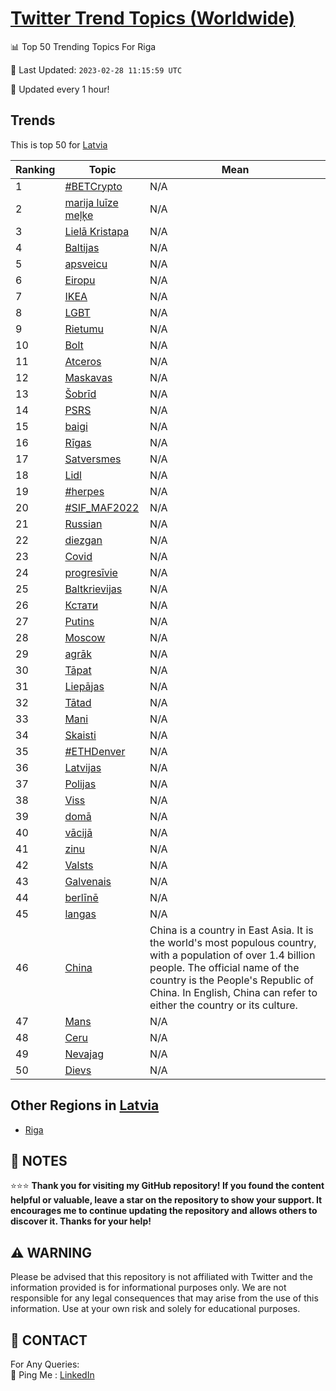 [Twitter Trend Topics (Worldwide)](https://github.com/ErcinDedeoglu/Twitter-Trend-Topics)
==========


📊 Top 50 Trending Topics For Riga

📆 Last Updated: `2023-02-28 11:15:59 UTC`

🔧 Updated every 1 hour!


## Trends

This is top 50 for [Latvia](</Latvia>)

| Ranking | Topic | Mean |
| ------- | ------------ | ------------ |
| 1 | [#BETCrypto](http://twitter.com/search?q=%23BETCrypto) | N/A |
| 2 | [marija luīze meļķe](http://twitter.com/search?q=marija+lu%c4%abze+me%c4%bc%c4%b7e) | N/A |
| 3 | [Lielā Kristapa](http://twitter.com/search?q=Liel%c4%81+Kristapa) | N/A |
| 4 | [Baltijas](http://twitter.com/search?q=Baltijas) | N/A |
| 5 | [apsveicu](http://twitter.com/search?q=apsveicu) | N/A |
| 6 | [Eiropu](http://twitter.com/search?q=Eiropu) | N/A |
| 7 | [IKEA](http://twitter.com/search?q=IKEA) | N/A |
| 8 | [LGBT](http://twitter.com/search?q=LGBT) | N/A |
| 9 | [Rietumu](http://twitter.com/search?q=Rietumu) | N/A |
| 10 | [Bolt](http://twitter.com/search?q=Bolt) | N/A |
| 11 | [Atceros](http://twitter.com/search?q=Atceros) | N/A |
| 12 | [Maskavas](http://twitter.com/search?q=Maskavas) | N/A |
| 13 | [Šobrīd](http://twitter.com/search?q=%c5%a0obr%c4%abd) | N/A |
| 14 | [PSRS](http://twitter.com/search?q=PSRS) | N/A |
| 15 | [baigi](http://twitter.com/search?q=baigi) | N/A |
| 16 | [Rīgas](http://twitter.com/search?q=R%c4%abgas) | N/A |
| 17 | [Satversmes](http://twitter.com/search?q=Satversmes) | N/A |
| 18 | [Lidl](http://twitter.com/search?q=Lidl) | N/A |
| 19 | [#herpes](http://twitter.com/search?q=%23herpes) | N/A |
| 20 | [#SIF_MAF2022](http://twitter.com/search?q=%23SIF_MAF2022) | N/A |
| 21 | [Russian](http://twitter.com/search?q=Russian) | N/A |
| 22 | [diezgan](http://twitter.com/search?q=diezgan) | N/A |
| 23 | [Covid](http://twitter.com/search?q=Covid) | N/A |
| 24 | [progresīvie](http://twitter.com/search?q=progres%c4%abvie) | N/A |
| 25 | [Baltkrievijas](http://twitter.com/search?q=Baltkrievijas) | N/A |
| 26 | [Кстати](http://twitter.com/search?q=%d0%9a%d1%81%d1%82%d0%b0%d1%82%d0%b8) | N/A |
| 27 | [Putins](http://twitter.com/search?q=Putins) | N/A |
| 28 | [Moscow](http://twitter.com/search?q=Moscow) | N/A |
| 29 | [agrāk](http://twitter.com/search?q=agr%c4%81k) | N/A |
| 30 | [Tāpat](http://twitter.com/search?q=T%c4%81pat) | N/A |
| 31 | [Liepājas](http://twitter.com/search?q=Liep%c4%81jas) | N/A |
| 32 | [Tātad](http://twitter.com/search?q=T%c4%81tad) | N/A |
| 33 | [Mani](http://twitter.com/search?q=Mani) | N/A |
| 34 | [Skaisti](http://twitter.com/search?q=Skaisti) | N/A |
| 35 | [#ETHDenver](http://twitter.com/search?q=%23ETHDenver) | N/A |
| 36 | [Latvijas](http://twitter.com/search?q=Latvijas) | N/A |
| 37 | [Polijas](http://twitter.com/search?q=Polijas) | N/A |
| 38 | [Viss](http://twitter.com/search?q=Viss) | N/A |
| 39 | [domā](http://twitter.com/search?q=dom%c4%81) | N/A |
| 40 | [vācijā](http://twitter.com/search?q=v%c4%81cij%c4%81) | N/A |
| 41 | [zinu](http://twitter.com/search?q=zinu) | N/A |
| 42 | [Valsts](http://twitter.com/search?q=Valsts) | N/A |
| 43 | [Galvenais](http://twitter.com/search?q=Galvenais) | N/A |
| 44 | [berlīnē](http://twitter.com/search?q=berl%c4%abn%c4%93) | N/A |
| 45 | [langas](http://twitter.com/search?q=langas) | N/A |
| 46 | [China](http://twitter.com/search?q=China) | China is a country in East Asia. It is the world's most populous country, with a population of over 1.4 billion people. The official name of the country is the People's Republic of China. In English, China can refer to either the country or its culture. |
| 47 | [Mans](http://twitter.com/search?q=Mans) | N/A |
| 48 | [Ceru](http://twitter.com/search?q=Ceru) | N/A |
| 49 | [Nevajag](http://twitter.com/search?q=Nevajag) | N/A |
| 50 | [Dievs](http://twitter.com/search?q=Dievs) | N/A |



## Other Regions in [Latvia](</Latvia>)

* [Riga](</Latvia/Riga.md>)



## 📝 NOTES

⭐⭐⭐ **Thank you for visiting my GitHub repository! If you found the content helpful or valuable, leave a star on the repository to show your support. It encourages me to continue updating the repository and allows others to discover it. Thanks for your help!**


## ⚠️ WARNING

Please be advised that this repository is not affiliated with Twitter and the information provided is for informational purposes only. We are not responsible for any legal consequences that may arise from the use of this information. Use at your own risk and solely for educational purposes.


## 📨 CONTACT

 For Any Queries:  
            🏓 Ping Me : [LinkedIn](https://www.linkedin.com/in/ercindedeoglu/)
